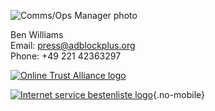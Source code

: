 ![Comms/Ops Manager photo](/images/people/ben.jpeg)

Ben Williams<br>
Email: [press@adblockplus.org](mailto:press@adblockplus.org)<br>
Phone: +49 221 42363297

[![Online Trust Alliance logo](/images/ota-logo.png)](https://otalliance.org/)

[![Internet service bestenliste logo](/images/isb-logo.png)](http://www.internet-service-bestenliste.de/#/products/10820-adblock-plus-acceptable-ads){.no-mobile}
